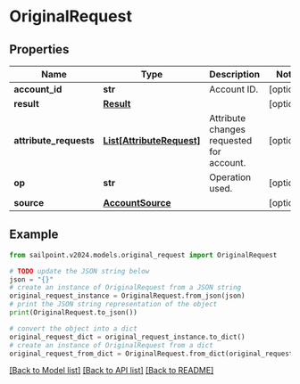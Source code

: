 # OriginalRequest


## Properties

Name | Type | Description | Notes
------------ | ------------- | ------------- | -------------
**account_id** | **str** | Account ID. | [optional] 
**result** | [**Result**](Result.md) |  | [optional] 
**attribute_requests** | [**List[AttributeRequest]**](AttributeRequest.md) | Attribute changes requested for account. | [optional] 
**op** | **str** | Operation used. | [optional] 
**source** | [**AccountSource**](AccountSource.md) |  | [optional] 

## Example

```python
from sailpoint.v2024.models.original_request import OriginalRequest

# TODO update the JSON string below
json = "{}"
# create an instance of OriginalRequest from a JSON string
original_request_instance = OriginalRequest.from_json(json)
# print the JSON string representation of the object
print(OriginalRequest.to_json())

# convert the object into a dict
original_request_dict = original_request_instance.to_dict()
# create an instance of OriginalRequest from a dict
original_request_from_dict = OriginalRequest.from_dict(original_request_dict)
```
[[Back to Model list]](../README.md#documentation-for-models) [[Back to API list]](../README.md#documentation-for-api-endpoints) [[Back to README]](../README.md)


